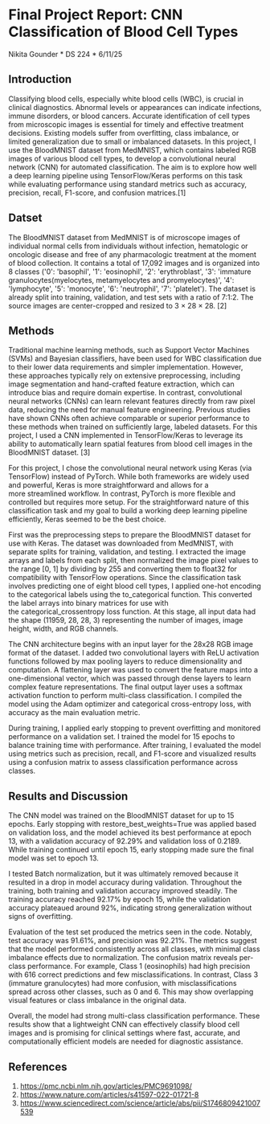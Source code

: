 # Final Project Report: CNN Classification of Blood Cell Types
Nikita Gounder * DS 224 * 6/11/25

## Introduction
Classifying blood cells, especially white blood cells (WBC), is crucial in clinical diagnostics. Abnormal levels or appearances can indicate infections, immune disorders, or blood cancers. Accurate identification of cell types from microscopic images is essential for timely and effective treatment decisions. Existing models suffer from overfitting, class imbalance, or limited generalization due to small or imbalanced datasets. In this project, I use the BloodMNIST dataset from MedMNIST, which contains labeled RGB images of various blood cell types, to develop a convolutional neural network (CNN) for automated classification. The aim is to explore how well a deep learning pipeline using TensorFlow/Keras performs on this task while evaluating performance using standard metrics such as accuracy, precision, recall, F1-score, and confusion matrices.[1]


## Datset
The BloodMNIST dataset from MedMNIST is of microscope images of individual normal cells from individuals without infection, hematologic or oncologic disease and free of any pharmacologic treatment at the moment of blood collection. It contains a total of 17,092 images and is organized into 8 classes ('0': 'basophil', '1': 'eosinophil', '2': 'erythroblast', '3': 'immature granulocytes(myelocytes, metamyelocytes and promyelocytes)', '4': 'lymphocyte', '5': 'monocyte', '6': 'neutrophil', '7': 'platelet'). The dataset is already split into training, validation, and test sets with a ratio of 7:1:2. The source images are center-cropped and resized to 3 × 28 × 28. [2]


## Methods
Traditional machine learning methods, such as Support Vector Machines (SVMs) and Bayesian classifiers, have been used for WBC classification due to their lower data requirements and simpler implementation. However, these approaches typically rely on extensive preprocessing, including image segmentation and hand-crafted feature extraction, which can introduce bias and require domain expertise. In contrast, convolutional neural networks (CNNs) can learn relevant features directly from raw pixel data, reducing the need for manual feature engineering. Previous studies have shown CNNs often achieve comparable or superior performance to these methods when trained on sufficiently large, labeled datasets. For this project, I used a CNN implemented in TensorFlow/Keras to leverage its ability to automatically learn spatial features from blood cell images in the BloodMNIST dataset. [3]

For this project, I chose the convolutional neural network using Keras (via TensorFlow) instead of PyTorch. While both frameworks are widely used and powerful, Keras is more straightforward and allows for a more streamlined workflow. In contrast, PyTorch is more flexible and controlled but requires more setup. For the straightforward nature of this classification task and my goal to build a working deep learning pipeline efficiently, Keras seemed to be the best choice.

First was the preprocessing steps to prepare the BloodMNIST dataset for use with Keras. The dataset was downloaded from MedMNIST, with separate splits for training, validation, and testing. I extracted the image arrays and labels from each split, then normalized the image pixel values to the range [0, 1] by dividing by 255 and converting them to float32 for compatibility with TensorFlow operations. Since the classification task involves predicting one of eight blood cell types, I applied one-hot encoding to the categorical labels using the to_categorical function. This converted the label arrays into binary matrices for use with the categorical_crossentropy loss function. At this stage, all input data had the shape (11959, 28, 28, 3) representing the number of images, image height, width, and RGB channels. 

The CNN architecture begins with an input layer for the 28x28 RGB image format of the dataset. I added two convolutional layers with ReLU activation functions followed by max pooling layers to reduce dimensionality and computation. A flattening layer was used to convert the feature maps into a one-dimensional vector, which was passed through dense layers to learn complex feature representations. The final output layer uses a softmax activation function to perform multi-class classification. I compiled the model using the Adam optimizer and categorical cross-entropy loss, with accuracy as the main evaluation metric. 

During training, I applied early stopping to prevent overfitting and monitored performance on a validation set. I trained the model for 15 epochs to balance training time with performance. After training, I evaluated the model using metrics such as precision, recall, and F1-score and visualized results using a confusion matrix to assess classification performance across classes.


## Results and Discussion
The CNN model was trained on the BloodMNIST dataset for up to 15 epochs. Early stopping with restore_best_weights=True was applied based on validation loss, and the model achieved its best performance at epoch 13, with a validation accuracy of 92.29% and validation loss of 0.2189. While training continued until epoch 15, early stopping made sure the final model was set to epoch 13.

I tested Batch normalization, but it was ultimately removed because it resulted in a drop in model accuracy during validation. Throughout the training, both training and validation accuracy improved steadily. The training accuracy reached 92.17% by epoch 15, while the validation accuracy plateaued around 92%, indicating strong generalization without signs of overfitting. 

Evaluation of the test set produced the metrics seen in the code. Notably, test accuracy was 91.61%, and precision was 92.21%. The metrics suggest that the model performed consistently across all classes, with minimal class imbalance effects due to normalization. The confusion matrix reveals per-class performance. For example, Class 1 (eosinophils) had high precision with 616 correct predictions and few misclassifications. In contrast, Class 3 (immature granulocytes) had more confusion, with misclassifications spread across other classes, such as 0 and 6. This may show overlapping visual features or class imbalance in the original data.

Overall, the model had strong multi-class classification performance. These results show that a lightweight CNN can effectively classify blood cell images and is promising for clinical settings where fast, accurate, and computationally efficient models are needed for diagnostic assistance.


## References
1. https://pmc.ncbi.nlm.nih.gov/articles/PMC9691098/
2. https://www.nature.com/articles/s41597-022-01721-8
3. https://www.sciencedirect.com/science/article/abs/pii/S1746809421007539